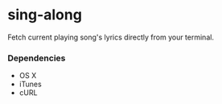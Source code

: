 # sing-along #

Fetch current playing song's lyrics directly from your terminal.

### Dependencies ###

* OS X
* iTunes
* cURL
